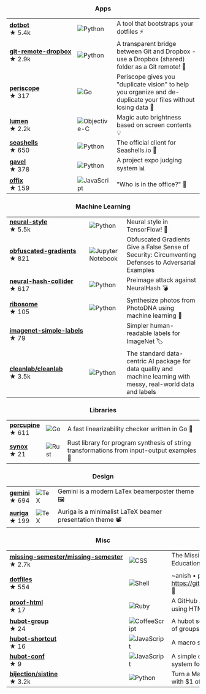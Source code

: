 <h3 align="center">Apps</h3>

| | | |
|---|---|---|
| [**dotbot**](https://github.com/anishathalye/dotbot) <br /> ★⁠ ⁠5.4k <!-- 5383 --> | ![Python](https://img.shields.io/badge/python-%233670A0?style=for-the-badge&logo=python&logoColor=ffdd54) | A tool that bootstraps your dotfiles ⚡️ |
| [**git⁠-⁠remote⁠-⁠dropbox**](https://github.com/anishathalye/git-remote-dropbox) <br /> ★⁠ ⁠2.9k <!-- 2902 --> | ![Python](https://img.shields.io/badge/python-%233670A0?style=for-the-badge&logo=python&logoColor=ffdd54) | A transparent bridge between Git and Dropbox - use a Dropbox (shared) folder as a Git remote! 🎁 |
| [**periscope**](https://github.com/anishathalye/periscope) <br /> ★⁠ ⁠317 | ![Go](https://img.shields.io/badge/go-%2300ADD8.svg?style=for-the-badge&logo=go&logoColor=white) | Periscope gives you "duplicate vision" to help you organize and de-duplicate your files without losing data 🔭 |
| [**lumen**](https://github.com/anishathalye/lumen) <br /> ★⁠ ⁠2.2k <!-- 2250 --> | ![Objective-C](https://img.shields.io/badge/objective--c-%23387bcc.svg?style=for-the-badge&logo=apple&logoColor=white) | Magic auto brightness based on screen contents 💡 |
| [**seashells**](https://github.com/anishathalye/seashells) <br /> ★⁠ ⁠650 | ![Python](https://img.shields.io/badge/python-%233670A0?style=for-the-badge&logo=python&logoColor=ffdd54) | The official client for Seashells.io 🐚 |
| [**gavel**](https://github.com/anishathalye/gavel) <br /> ★⁠ ⁠378 | ![Python](https://img.shields.io/badge/python-%233670A0?style=for-the-badge&logo=python&logoColor=ffdd54) | A project expo judging system 📊 |
| [**offix**](https://github.com/anishathalye/offix) <br /> ★⁠ ⁠159 | ![JavaScript](https://img.shields.io/badge/javascript-%23323330.svg?style=for-the-badge&logo=javascript&logoColor=%23F7DF1E) | "Who is in the office?" 👀 |

<h3 align="center">Machine Learning</h3>

| | | |
|---|---|---|
| [**neural⁠-⁠style**](https://github.com/anishathalye/neural-style) <br /> ★⁠ ⁠5.5k <!-- 5492 --> | ![Python](https://img.shields.io/badge/python-%233670A0?style=for-the-badge&logo=python&logoColor=ffdd54) | Neural style in TensorFlow! 🎨 |
| [**obfuscated⁠-⁠gradients**](https://github.com/anishathalye/obfuscated-gradients) <br /> ★⁠ ⁠821 | ![Jupyter Notebook](https://img.shields.io/badge/jupyter-%23FA0F00.svg?style=for-the-badge&logo=jupyter&logoColor=white) | Obfuscated Gradients Give a False Sense of Security: Circumventing Defenses to Adversarial Examples |
| [**neural⁠-⁠hash⁠-⁠collider**](https://github.com/anishathalye/neural-hash-collider) <br /> ★⁠ ⁠617 | ![Python](https://img.shields.io/badge/python-%233670A0?style=for-the-badge&logo=python&logoColor=ffdd54) | Preimage attack against NeuralHash 💣 |
| [**ribosome**](https://github.com/anishathalye/ribosome) <br /> ★⁠ ⁠105 | ![Python](https://img.shields.io/badge/python-%233670A0?style=for-the-badge&logo=python&logoColor=ffdd54) | Synthesize photos from PhotoDNA using machine learning 🌱 |
| [**imagenet⁠-⁠simple⁠-⁠labels**](https://github.com/anishathalye/imagenet-simple-labels) <br /> ★⁠ ⁠79 |  | Simpler human-readable labels for ImageNet 🏷 |
| [**cleanlab⁠/⁠cleanlab**](https://github.com/cleanlab/cleanlab) <br /> ★⁠ ⁠3.5k <!-- 3475 --> | ![Python](https://img.shields.io/badge/python-%233670A0?style=for-the-badge&logo=python&logoColor=ffdd54) | The standard data-centric AI package for data quality and machine learning with messy, real-world data and labels |

<h3 align="center">Libraries</h3>

| | | |
|---|---|---|
| [**porcupine**](https://github.com/anishathalye/porcupine) <br /> ★⁠ ⁠611 | ![Go](https://img.shields.io/badge/go-%2300ADD8.svg?style=for-the-badge&logo=go&logoColor=white) | A fast linearizability checker written in Go 🔎 |
| [**synox**](https://github.com/anishathalye/synox) <br /> ★⁠ ⁠21 | ![Rust](https://img.shields.io/badge/rust-%23000000.svg?style=for-the-badge&logo=rust&logoColor=white) | Rust library for program synthesis of string transformations from input-output examples 🔮 |

<h3 align="center">Design</h3>

| | | |
|---|---|---|
| [**gemini**](https://github.com/anishathalye/gemini) <br /> ★⁠ ⁠694 | ![TeX](https://img.shields.io/badge/latex-%23008080.svg?style=for-the-badge&logo=latex&logoColor=white) | Gemini is a modern LaTex beamerposter theme 🖼 |
| [**auriga**](https://github.com/anishathalye/auriga) <br /> ★⁠ ⁠199 | ![TeX](https://img.shields.io/badge/latex-%23008080.svg?style=for-the-badge&logo=latex&logoColor=white) | Auriga is a minimalist LaTeX beamer presentation theme 📽 |

<h3 align="center">Misc</h3>

| | | |
|---|---|---|
| [**missing⁠-⁠semester⁠/⁠missing⁠-⁠semester**](https://github.com/missing-semester/missing-semester) <br /> ★⁠ ⁠2.7k <!-- 2660 --> | ![CSS](https://img.shields.io/badge/css3-%231572B6.svg?style=for-the-badge&logo=css3&logoColor=white) | The Missing Semester of Your CS Education 📚 |
| [**dotfiles**](https://github.com/anishathalye/dotfiles) <br /> ★⁠ ⁠554 | ![Shell](https://img.shields.io/badge/shell-%23121011.svg?style=for-the-badge&logo=gnu-bash&logoColor=white) | ~anish • powered by https://github.com/anishathalye/dotbot 💾 |
| [**proof⁠-⁠html**](https://github.com/anishathalye/proof-html) <br /> ★⁠ ⁠17 | ![Ruby](https://img.shields.io/badge/ruby-%23CC342D.svg?style=for-the-badge&logo=ruby&logoColor=white) | A GitHub Action to validate HTML using HTMLProofer ✔️ |
| [**hubot⁠-⁠group**](https://github.com/anishathalye/hubot-group) <br /> ★⁠ ⁠24 | ![CoffeeScript](https://img.shields.io/badge/coffeescript-%233e2723.svg?style=for-the-badge&logo=coffeescript&logoColor=%23ffffff) | A hubot script that expands mentions of groups 👫 |
| [**hubot⁠-⁠shortcut**](https://github.com/anishathalye/hubot-shortcut) <br /> ★⁠ ⁠16 | ![JavaScript](https://img.shields.io/badge/javascript-%23323330.svg?style=for-the-badge&logo=javascript&logoColor=%23F7DF1E) | A macro system for hubot 💨 |
| [**hubot⁠-⁠conf**](https://github.com/anishathalye/hubot-conf) <br /> ★⁠ ⁠9 | ![JavaScript](https://img.shields.io/badge/javascript-%23323330.svg?style=for-the-badge&logo=javascript&logoColor=%23F7DF1E) | A simple configuration management system for hubot 🔧 |
| [**bijection⁠/⁠sistine**](https://github.com/bijection/sistine) <br /> ★⁠ ⁠3.2k <!-- 3188 --> | ![Python](https://img.shields.io/badge/python-%233670A0?style=for-the-badge&logo=python&logoColor=ffdd54) | Turn a MacBook into a Touchscreen with $1 of Hardware |
